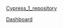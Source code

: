 [Cypress_1_repository](https://github.com/QA-USV/Cypress_7.7.git)

[Dashboard](https://cloud.cypress.io/projects/gamjr9)
